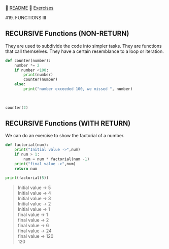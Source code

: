 :page_with_curl: [README](../README_en.md) :pencil: [Exercises](/tests/indicetests.md)

#19. FUNCTIONS III
## RECURSIVE Functions (NON-RETURN)
They are used to subdivide the code into simpler tasks.
They are functions that call themselves. They have a certain resemblance to a loop or iteration.

````python
def counter(number):
    number *= 2
    if number <100:
        print(number)
        counter(number)
    else:
        print("number exceeded 100, we missed ", number)
        
    

counter(2)
````
## RECURSIVE Functions (WITH RETURN)

We can do an exercise to show the factorial of a number.

````python
def factorial(num):
    print("Initial value ->",num)
    if num > 1:
        num = num * factorial(num -1)
    print("final value ->",num)
    return num

print(factorial(5))

````

>Initial value -> 5  
Initial value -> 4  
Initial value -> 3  
Initial value -> 2  
Initial value -> 1  
final value -> 1  
final value -> 2  
final value -> 6  
final value -> 24  
final value -> 120  
120
